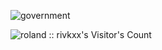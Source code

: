![government](https://github.com/rivkxx/rivkxx/assets/81345344/864fdfc6-a1ab-42ab-ae0b-f81376d0b80f)

<img src="https://profile-counter.glitch.me/github-profile-views-counter/count.svg"  alt="roland :: rivkxx's Visitor's Count" /></p> 

 <script src="https://tryhackme.com/badge/2903174"></script>

